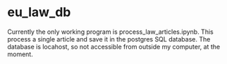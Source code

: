 # eu_law_db

Currently the only working program is process_law_articles.ipynb. This process a single article and save it in the postgres SQL database. The database is locahost, so not accessible from outside my computer, at the moment.
